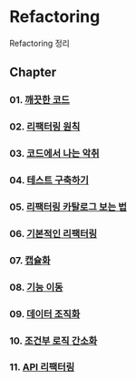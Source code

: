 # Refactoring

Refactoring 정리<br>

## Chapter

### 01. [깨끗한 코드](https://github.com/KangJiJi/Study/tree/master/Book/Refactoring/chapter01)

### 02. [리팩터링 원칙](https://github.com/KangJiJi/Study/tree/master/Book/Refactoring/chapter02)

### 03. [코드에서 나는 악취](https://github.com/KangJiJi/Study/tree/master/Book/Refactoring/chapter03)

### 04. [테스트 구축하기](https://github.com/KangJiJi/Study/tree/master/Book/Refactoring/chapter04)

### 05. [리팩터링 카탈로그 보는 법](https://github.com/KangJiJi/Study/tree/master/Book/Refactoring/chapter05)

### 06. [기본적인 리팩터링](https://github.com/KangJiJi/Study/tree/master/Book/Refactoring/chapter06)

### 07. [캡슐화](https://github.com/KangJiJi/Study/tree/master/Book/Refactoring/chapter07)

### 08. [기능 이동](https://github.com/KangJiJi/Study/tree/master/Book/Refactoring/chapter08)

### 09. [데이터 조직화](https://github.com/KangJiJi/Study/tree/master/Book/Refactoring/chapter09)

### 10. [조건부 로직 간소화](https://github.com/KangJiJi/Study/tree/master/Book/Refactoring/chapter10)

### 11. [API 리팩터링](https://github.com/KangJiJi/Study/tree/master/Book/Refactoring/chapter11)
